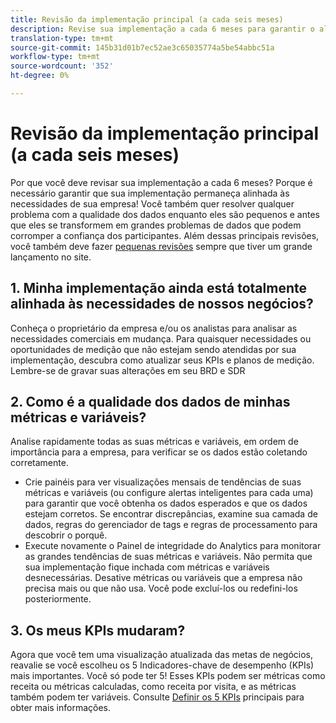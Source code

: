 ```yaml
---
title: Revisão da implementação principal (a cada seis meses)
description: Revise sua implementação a cada 6 meses para garantir o alinhamento contínuo com as necessidades dos negócios e os KPIs.
translation-type: tm+mt
source-git-commit: 145b31d01b7ec52ae3c65035774a5be54abbc51a
workflow-type: tm+mt
source-wordcount: '352'
ht-degree: 0%

---
```



# Revisão da implementação principal (a cada seis meses)

Por que você deve revisar sua implementação a cada 6 meses? Porque é necessário garantir que sua implementação permaneça alinhada às necessidades de sua empresa! Você também quer resolver qualquer problema com a qualidade dos dados enquanto eles são pequenos e antes que eles se transformem em grandes problemas de dados que podem corromper a confiança dos participantes. Além dessas principais revisões, você também deve fazer [pequenas revisões](/help/implement/review/minor-review.md) sempre que tiver um grande lançamento no site.

## 1. Minha implementação ainda está totalmente alinhada às necessidades de nossos negócios?

Conheça o proprietário da empresa e/ou os analistas para analisar as necessidades comerciais em mudança. Para quaisquer necessidades ou oportunidades de medição que não estejam sendo atendidas por sua implementação, descubra como atualizar seus KPIs e planos de medição. Lembre-se de gravar suas alterações em seu BRD e SDR

## 2. Como é a qualidade dos dados de minhas métricas e variáveis?

Analise rapidamente todas as suas métricas e variáveis, em ordem de importância para a empresa, para verificar se os dados estão coletando corretamente.

* Crie painéis para ver visualizações mensais de tendências de suas métricas e variáveis (ou configure alertas inteligentes para cada uma) para garantir que você obtenha os dados esperados e que os dados estejam corretos.
Se encontrar discrepâncias, examine sua camada de dados, regras do gerenciador de tags e regras de processamento para descobrir o porquê.
* Execute novamente o Painel de integridade do Analytics para monitorar as grandes tendências de suas métricas e variáveis.
Não permita que sua implementação fique inchada com métricas e variáveis desnecessárias. Desative métricas ou variáveis que a empresa não precisa mais ou que não usa. Você pode excluí-los ou redefini-los posteriormente.

## 3. Os meus KPIs mudaram?

Agora que você tem uma visualização atualizada das metas de negócios, reavalie se você escolheu os 5 Indicadores-chave de desempenho (KPIs) mais importantes. Você só pode ter 5! Esses KPIs podem ser métricas como receita ou métricas calculadas, como receita por visita, e as métricas também podem ter variáveis. Consulte [Definir os 5 KPIs](/help/implement/review/define-kpis.md) principais para obter mais informações.
